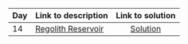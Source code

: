 | Day | Link to description | Link to solution
|:---|:---|:---:|
| 14 | [Regolith Reservoir](https://adventofcode.com/2022/day/14) | [Solution](https://github.com/versenyi98/advent-of-code-solutions/tree/main/Advent%20of%20Code/2022/Day%2014%20-%20Regolith%20Reservoir)|
